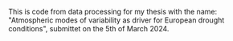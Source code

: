 This is code from data processing for my thesis with the name: "Atmospheric modes of variability as driver for European drought conditions", submittet on the 5th of March 2024.
